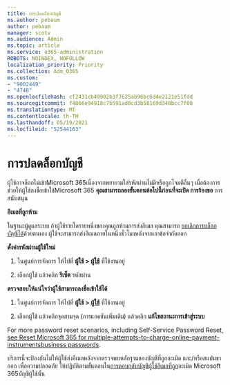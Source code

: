 ```yaml
---
title: การปลดล็อกบัญชี
ms.author: pebaum
author: pebaum
manager: scotv
ms.audience: Admin
ms.topic: article
ms.service: o365-administration
ROBOTS: NOINDEX, NOFOLLOW
localization_priority: Priority
ms.collection: Adm_O365
ms.custom:
- "9002449"
- "4748"
ms.openlocfilehash: cf2431cb49902b3f7625ab96bc6d4e2121e51fdd
ms.sourcegitcommit: f4866e94918c7b591ad0cd3b58169d340bcc7f00
ms.translationtype: MT
ms.contentlocale: th-TH
ms.lasthandoff: 05/19/2021
ms.locfileid: "52544163"
---
```

# <a name="unlocking-an-account"></a>การปลดล็อกบัญชี

ผู้ใช้อาจล็อกไม่เข้าMicrosoft 365เนื่องจากพยายามใส่รหัสผ่านไม่ดีหรือถูกโจมตีอื่นๆ เมื่อต้องการช่วยให้ผู้ใช้ลงชื่อเข้าใช้Microsoft 365 **คุณสามารถลองขั้นตอนต่อไปนี้ก่อนที่จะเปิด การร้องขอ** การสนับสนุน 

**อีเมลที่ถูกห้าม**

ในฐานะผู้ดูแลระบบ ถ้าผู้ใช้รายใดรายหนึ่งของคุณถูกห้ามการส่งอีเมล คุณสามารถ [ยกเลิกการบล็อกบัญชีได้](/microsoft-365/security/office-365-security/removing-user-from-restricted-users-portal-after-spam)ด้วยตนเอง ผู้ใช้จะสามารถส่งอีเมลภายในหนึ่งชั่วโมงหลังจากเอาข้อจํากัดออก

**ตั้งค่ารหัสผ่านผู้ใช้ใหม่**

1. ในศูนย์การจัดการ ให้ไปที่ **ผู้ใช้ > [ผู้ใช้](https://admin.microsoft.com/Adminportal/Home?source=applauncher#/users)** ที่ใช้งานอยู่

2. เลือกผู้ใช้ แล้วคลิก **รีเซ็ต** รหัสผ่าน

**ตรวจสอบให้แน่ใจว่าผู้ใช้สามารถลงชื่อเข้าใช้ได้**

1. ในศูนย์การจัดการ ให้ไปที่ **ผู้ใช้ > [ผู้ใช้](https://admin.microsoft.com/Adminportal/Home?source=applauncher#/users)** ที่ใช้งานอยู่

2. เลือกผู้ใช้ แล้วคลิกจุดสามจุด (การแอคชันเพิ่มเติม) แล้วคลิก **แก้ไขสถานะการเข้าสู่ระบบ**

For more password reset scenarios, including Self-Service Password Reset, [see Reset Microsoft 365 for multiple-attempts-to-charge-online-payment-instrumentsbusiness passwords](/microsoft-365/admin/add-users/reset-passwords).

บริการนี้จะป้องกันไม่ให้ผู้ใช้ส่งอีเมลหลังจากตรวจพบหลักฐานของบัญชีที่ถูกละเมิด และ/หรือสแปมขาออก เพื่อความปลอดภัย ให้ปฏิบัติตามขั้นตอนใน[การตอบกลับบัญชีผู้ใช้อีเมลที่ถูก](/microsoft-365/security/office-365-security/responding-to-a-compromised-email-account)ละเมิด Microsoft 365บัญชีผู้ใช้นั้น

